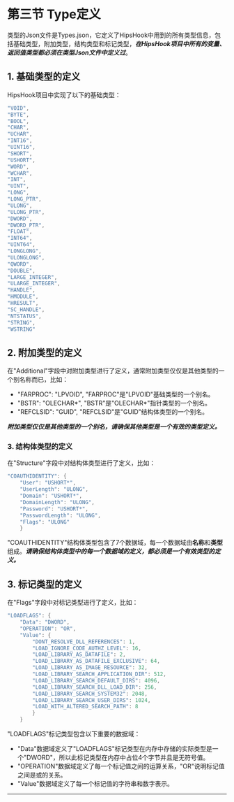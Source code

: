 # 第三节 Type定义

类型的Json文件是Types.json，它定义了HipsHook中用到的所有类型信息，包括基础类型，附加类型，结构类型和标记类型，***在HipsHook项目中所有的变量、返回值类型都必须在类型Json文件中定义过***。

## 1. 基础类型的定义

HipsHook项目中实现了以下的基础类型：

```c++
"VOID",
"BYTE",
"BOOL",
"CHAR",
"UCHAR",
"INT16",
"UINT16",
"SHORT",
"USHORT",
"WORD",
"WCHAR",
"INT",
"UINT",
"LONG",
"LONG_PTR",
"ULONG",
"ULONG_PTR",
"DWORD",
"DWORD_PTR",
"FLOAT",
"INT64",
"UINT64",
"LONGLONG",
"ULONGLONG",
"QWORD",
"DOUBLE",
"LARGE_INTEGER",
"ULARGE_INTEGER",
"HANDLE",
"HMODULE",
"HRESULT",
"SC_HANDLE",
"NTSTATUS",
"STRING",
"WSTRING"
```



## 2. 附加类型的定义

在"Additional"字段中对附加类型进行了定义，通常附加类型仅仅是其他类型的一个别名称而已，比如：

* "FARPROC": "LPVOID", "FARPROC"是"LPVOID"基础类型的一个别名。
* "BSTR": "OLECHAR\*", "BSTR"是"OLECHAR\*"指针类型的一个别名。
* "REFCLSID": "GUID", "REFCLSID"是"GUID"结构体类型的一个别名。

***附加类型仅仅是其他类型的一个别名，请确保其他类型是一个有效的类型定义。***

### 3. 结构体类型的定义

在"Structure"字段中对结构体类型进行了定义，比如：

```c++
"COAUTHIDENTITY": {
    "User": "USHORT*",
    "UserLength": "ULONG",
    "Domain": "USHORT*",
    "DomainLength": "ULONG",
    "Password": "USHORT*",
    "PasswordLength": "ULONG",
    "Flags": "ULONG"
    }
```



"COAUTHIDENTITY"结构体类型包含了7个数据域，每一个数据域由**名称**和**类型**组成。***请确保结构体类型中的每一个数据域的定义，都必须是一个有效类型的定义。***

## 3. 标记类型的定义

在"Flags"字段中对标记类型进行了定义，比如：

```c++
"LOADFLAGS": {
    "Data": "DWORD",
    "OPERATION": "OR",
    "Value": {
        "DONT_RESOLVE_DLL_REFERENCES": 1,
        "LOAD_IGNORE_CODE_AUTHZ_LEVEL": 16,
        "LOAD_LIBRARY_AS_DATAFILE": 2,
        "LOAD_LIBRARY_AS_DATAFILE_EXCLUSIVE": 64,
        "LOAD_LIBRARY_AS_IMAGE_RESOURCE": 32,
        "LOAD_LIBRARY_SEARCH_APPLICATION_DIR": 512,
        "LOAD_LIBRARY_SEARCH_DEFAULT_DIRS": 4096,
        "LOAD_LIBRARY_SEARCH_DLL_LOAD_DIR": 256,
        "LOAD_LIBRARY_SEARCH_SYSTEM32": 2048,
        "LOAD_LIBRARY_SEARCH_USER_DIRS": 1024,
        "LOAD_WITH_ALTERED_SEARCH_PATH": 8
        }
    }
```



"LOADFLAGS"标记类型包含以下重要的数据域：

*  "Data"数据域定义了"LOADFLAGS"标记类型在内存中存储的实际类型是一个"DWORD"，所以此标记类型在内存中占位4个字节并且是无符号值。
*  "OPERATION"数据域定义了每一个标记值之间的运算关系，"OR"说明标记值之间是或的关系。
*  "Value"数据域定义了每一个标记值的字符串和数字表示。



------

